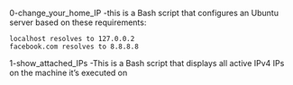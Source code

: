 0-change_your_home_IP -this is a Bash script that configures an Ubuntu server based on these requirements:

	localhost resolves to 127.0.0.2
	facebook.com resolves to 8.8.8.8

1-show_attached_IPs -This is a Bash script that displays all active IPv4 IPs on the machine it’s executed on


